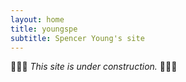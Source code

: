 ```yaml
---
layout: home
title: youngspe
subtitle: Spencer Young's site
---
```


🚧👷‍♀️ _This site is under construction._ 👷‍♂️🚧
